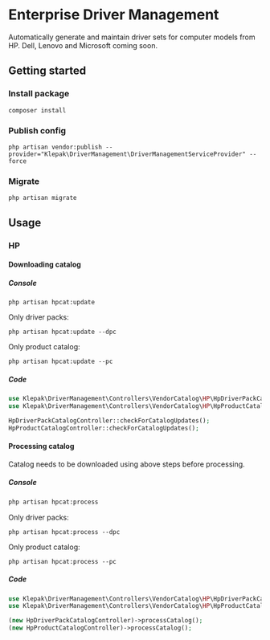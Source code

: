 # Enterprise Driver Management

Automatically generate and maintain driver sets for computer models from HP. Dell, Lenovo and Microsoft coming soon.

## Getting started

### Install package
```
composer install
```

### Publish config
```
php artisan vendor:publish --provider="Klepak\DriverManagement\DriverManagementServiceProvider" --force
```

### Migrate
```
php artisan migrate
```

## Usage

### HP

#### Downloading catalog

##### Console
```
php artisan hpcat:update
```

Only driver packs:  
```
php artisan hpcat:update --dpc
```

Only product catalog:
```
php artisan hpcat:update --pc
```

##### Code

```php
use Klepak\DriverManagement\Controllers\VendorCatalog\HP\HpDriverPackCatalogController;
use Klepak\DriverManagement\Controllers\VendorCatalog\HP\HpProductCatalogController;

HpDriverPackCatalogController::checkForCatalogUpdates();
HpProductCatalogController::checkForCatalogUpdates();
```

#### Processing catalog
Catalog needs to be downloaded using above steps before processing.

##### Console
```bash
php artisan hpcat:process
```

Only driver packs:  
```
php artisan hpcat:process --dpc
```

Only product catalog:
```
php artisan hpcat:process --pc
```

##### Code

```php
use Klepak\DriverManagement\Controllers\VendorCatalog\HP\HpDriverPackCatalogController;
use Klepak\DriverManagement\Controllers\VendorCatalog\HP\HpProductCatalogController;

(new HpDriverPackCatalogController)->processCatalog();
(new HpProductCatalogController)->processCatalog();
```

